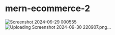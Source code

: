 # mern-ecommerce-2

![Screenshot 2024-09-29 000555](https://github.com/user-attachments/assets/7c177bbf-572f-474b-b962-e60214220b38)
![Uploading Screenshot 2024-09-30 220907.png…]()
